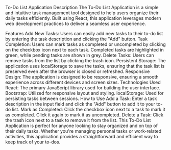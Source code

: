 To-Do List Application
Description
The To-Do List Application is a simple and intuitive task management tool designed to help users organize their daily tasks efficiently. Built using React, this application leverages modern web development practices to deliver a seamless user experience.

Features
Add New Tasks: Users can easily add new tasks to their to-do list by entering the task description and clicking the "Add" button.
Task Completion: Users can mark tasks as completed or uncompleted by clicking on the checkbox icon next to each task. Completed tasks are highlighted in green, while pending tasks are shown in grey.
Delete Tasks: Users can remove tasks from the list by clicking the trash icon.
Persistent Storage: The application uses localStorage to save the tasks, ensuring that the task list is preserved even after the browser is closed or refreshed.
Responsive Design: The application is designed to be responsive, ensuring a smooth experience across different devices and screen sizes.
Technologies Used
React: The primary JavaScript library used for building the user interface.
Bootstrap: Utilized for responsive layout and styling.
localStorage: Used for persisting tasks between sessions.
How to Use
Add a Task: Enter a task description in the input field and click the "Add" button to add it to your to-do list.
Mark as Completed: Click the checkbox icon next to a task to mark it as completed. Click it again to mark it as uncompleted.
Delete a Task: Click the trash icon next to a task to remove it from the list.
This To-Do List Application is perfect for anyone looking to stay organized and on top of their daily tasks. Whether you're managing personal tasks or work-related activities, this application provides a straightforward and efficient way to keep track of your to-dos.

